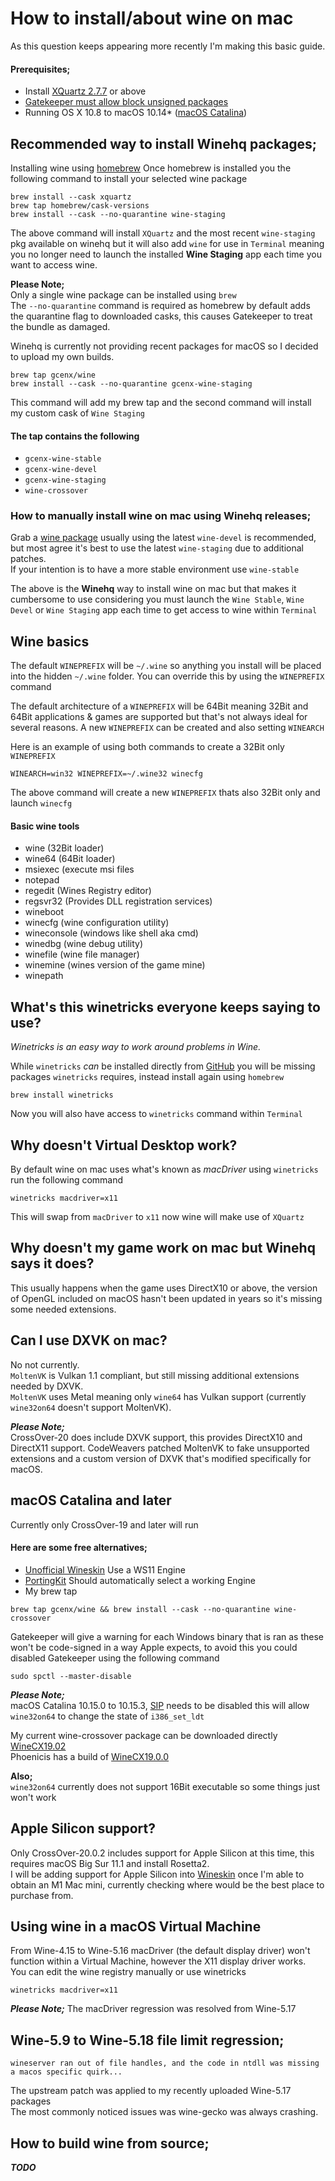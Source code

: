 # How to install/about wine on mac

As this question keeps appearing more recently I'm making this basic guide.

#### Prerequisites;  
- Install [XQuartz 2.7.7](https://www.xquartz.org/releases/index.html) or above
- [Gatekeeper must allow block unsigned packages](https://www.imore.com/how-open-apps-anywhere-macos-catalina-and-mojave)
- Running OS X 10.8 to macOS 10.14* ([macOS Catalina](https://github.com/Gcenx/wine-on-mac#im-running-macos-catalina-how-do-i-use-wine))

## Recommended way to install Winehq packages;
Installing wine using [homebrew](https://docs.brew.sh/Installation)
Once homebrew is installed you the following command to install your selected wine package

```
brew install --cask xquartz
brew tap homebrew/cask-versions
brew install --cask --no-quarantine wine-staging
```
The above command will install `XQuartz` and the most recent `wine-staging` pkg available on winehq but it will also add `wine` for use in `Terminal` meaning you no longer need to launch the installed __Wine Staging__ app each time you want to access wine.
  
__Please Note;__  
Only a single wine package can be installed using `brew`  
The `--no-quarantine` command is required as homebrew by default adds the quarantine flag to downloaded casks, this causes Gatekeeper to treat the bundle as damaged.

Winehq is currently not providing recent packages for macOS so I decided to upload my own builds.

```
brew tap gcenx/wine
brew install --cask --no-quarantine gcenx-wine-staging
```
This command will add my brew tap and the second command will install my custom cask of `Wine Staging`
#### The tap contains the following
- `gcenx-wine-stable`
- `gcenx-wine-devel`
- `gcenx-wine-staging`
- `wine-crossover`

### How to manually install wine on mac using Winehq releases;
Grab a [wine package](https://dl.winehq.org/wine-builds/macosx/download.html) usually using the latest `wine-devel` is recommended, but most agree it's best to use the latest `wine-staging` due to additional patches.  
If your intention is to have a more stable environment use `wine-stable`

The above is the __Winehq__ way to install wine on mac but that makes it cumbersome to use considering you must launch the `Wine Stable`, `Wine Devel` or `Wine Staging` app each time to get access to wine within `Terminal`

## Wine basics
The default `WINEPREFIX` will be `~/.wine` so anything you install will be placed into the hidden `~/.wine` folder.
You can override this by using the `WINEPREFIX` command

The default architecture of a `WINEPREFIX` will be 64Bit meaning 32Bit and 64Bit applications & games are supported but that's not always ideal for several reasons.
A new `WINEPREFIX` can be created and also setting `WINEARCH`

Here is an example of using both commands to create a 32Bit only `WINEPREFIX`

```
WINEARCH=win32 WINEPREFIX=~/.wine32 winecfg
```
The above command will create a new `WINEPREFIX` thats also 32Bit only and launch `winecfg`

#### Basic wine tools
- wine (32Bit loader)
- wine64 (64Bit loader)
- msiexec (execute msi files
- notepad
- regedit (Wines Registry editor)
- regsvr32 (Provides DLL registration services)
- wineboot
- winecfg (wine configuration utility)
- wineconsole (windows like shell aka cmd)
- winedbg (wine debug utility)
- winefile (wine file manager)
- winemine (wines version of the game mine)
- winepath

## What's this winetricks everyone keeps saying to use?
*Winetricks is an easy way to work around problems in Wine.*

While `winetricks` *can* be installed directly from [GitHub](https://github.com/Winetricks/winetricks) you will be missing packages `winetricks` requires, instead install again using `homebrew`

```
brew install winetricks
```
Now you will also have access to `winetricks` command within `Terminal`

## Why doesn't __Virtual Desktop__ work?
By default wine on mac uses what's known as *macDriver* using `winetricks`  run the following command

```
winetricks macdriver=x11
```
This will swap from `macDriver` to `x11` now wine will make use of `XQuartz` 

## Why doesn't my game work on mac but Winehq says it does?
This usually happens when the game uses DirectX10 or above, the version of OpenGL included on macOS hasn't been updated in years so it's missing some needed extensions.

## Can I use DXVK on mac?
No not currently.  
`MoltenVK` is Vulkan 1.1 compliant, but still missing additional extensions needed by DXVK.  
`MoltenVK` uses Metal meaning only `wine64` has Vulkan support (currently `wine32on64` doesn't support MoltenVK).

*__Please Note;__*  
CrossOver-20 does include DXVK support, this provides DirectX10 and DirectX11 support. CodeWeavers patched MoltenVK to fake unsupported extensions and a custom version of DXVK that's modified specifically for macOS.

## macOS Catalina and later
Currently only CrossOver-19 and later will run

#### Here are some free alternatives;
 - [Unofficial Wineskin](https://github.com/Gcenx/WineskinServer/releases) Use a WS11 Engine
 - [PortingKit](http://portingkit.com/) Should automatically select a working Engine
 - My brew tap 

```
brew tap gcenx/wine && brew install --cask --no-quarantine wine-crossover
```

Gatekeeper will give a warning for each Windows binary that is ran as these won't be code-signed in a way Apple expects, to avoid this you could disabled Gatekeeper using the following command

```
sudo spctl --master-disable
```
*__Please Note;__*  
macOS Catalina 10.15.0 to 10.15.3, [SIP](https://support.apple.com/en-us/HT204899) needs to be disabled this will allow `wine32on64` to change the state of `i386_set_ldt`

My current wine-crossover package can be downloaded directly [WineCX19.02](https://github.com/Gcenx/homebrew-wine/releases/download/19.0.2/wine-crossover-19.0.2-osx64.tar.7z)\
Phoenicis has a build of [WineCX19.0.0](https://www.playonlinux.com/wine/binaries/phoenicis/cx-darwin-x86on64/PlayOnLinux-winecx-19.0.0-cx-darwin-x86on64.tar.gz)

__Also;__  
`wine32on64` currently does not support 16Bit executable so some things just won't work 

## Apple Silicon support?
Only CrossOver-20.0.2 includes support for Apple Silicon at this time, this requires macOS Big Sur 11.1 and install Rosetta2.  
I will be adding support for Apple Silicon into [Wineskin](https://github.com/Gcenx/WineskinServer) once I'm able to obtain an M1 Mac mini, currently checking where would be the best place to purchase from.

## Using wine in a macOS Virtual Machine
From Wine-4.15 to Wine-5.16 macDriver (the default display driver) won't function within a Virtual Machine, however the X11 display driver works.\
You can edit the wine registry manually or use winetricks
```
winetricks macdriver=x11
```

*__Please Note;__*
The macDriver regression was resolved from Wine-5.17

## Wine-5.9 to Wine-5.18 file limit regression;
```
wineserver ran out of file handles, and the code in ntdll was missing a macos specific quirk...
```
The upstream patch was applied to my recently uploaded Wine-5.17 packages\
The most commonly noticed issues was wine-gecko was always crashing.

## How to build wine from source;
*__TODO__*
&NewLine;
&NewLine;
</br>
</br>
